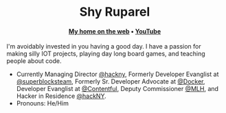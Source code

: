 <h1 align="center">Shy Ruparel</h1>
<h4 align="center"><a href="https://shy.dev/">My home on the web</a> &bull; <a href="https://www.youtube.com/playlist?list=PLnbuPIdhRB0Twmxfil0qWQ7SPl6Pu0Wki">YouTube</a> </h4>

I'm avoidably invested in you having a good day. I have a passion for making silly IOT projects, playing day long board games, and teaching people about code. 
- Currently Managing Director [@hackny](https://www.hackny.org/), Formerly Developer Evanglist at [@superblocksteam](https://github.com/superblocksteam/), Formerly Sr. Developer Advocate at [@Docker](https://github.com/docker), Developer Evanglist at [@Contentful](https://github.com/contentful/), Deputy Commissioner [@MLH](https://github.com/mlh), and Hacker in Residence [@hackNY](https://twitter.com/hackny).
- Pronouns: He/Him
